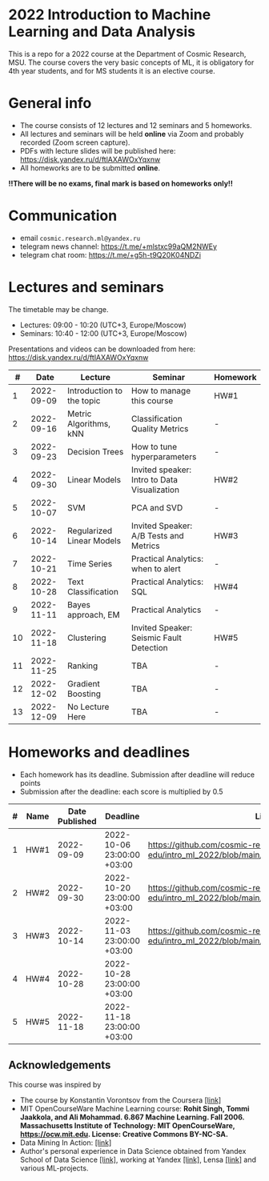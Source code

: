 # 2022 Introduction to Machine Learning and Data Analysis 

This is a repo for a 2022 course at the Department of Cosmic Research, MSU. 
The course covers the very basic concepts of ML, it is obligatory for 4th year students, and for MS students it is an elective course.

# General info
- The course consists of 12 lectures and 12 seminars and 5 homeworks.
- All lectures and seminars will be held **online** via Zoom and probably recorded (Zoom screen capture).
- PDFs with lecture slides will be published here: https://disk.yandex.ru/d/ftlAXAWOxYqxnw
- All homeworks are to be submitted **online**.

**!!There will be no exams, final mark is based on homeworks only!!**

# Communication
- email `cosmic.research.ml@yandex.ru`
- telegram news channel: https://t.me/+mlstxc99aQM2NWEy
- telegram chat room: https://t.me/+g5h-t9Q20K04NDZi


# Lectures and seminars
The timetable may be change.
- Lectures: 09:00 - 10:20 (UTC+3, Europe/Moscow)
- Seminars: 10:40 - 12:00 (UTC+3, Europe/Moscow)

Presentations and videos can be downloaded from here: https://disk.yandex.ru/d/ftlAXAWOxYqxnw

| #  | Date | Lecture | Seminar | Homework |
| -- | ---- | ------- | ------- | -------- |
| 1  | 2022-09-09 | Introduction to the topic | How to manage this course | HW#1 |
| 2  | 2022-09-16 | Metric Algorithms, kNN | Classification Quality Metrics | - |
| 3  | 2022-09-23 | Decision Trees | How to tune hyperparameters | - |
| 4  | 2022-09-30 | Linear Models | Invited speaker: Intro to Data Visualization | HW#2 |
| 5  | 2022-10-07 | SVM | PCA and SVD | - |
| 6  | 2022-10-14 | Regularized Linear Models | Invited Speaker: A/B Tests and Metrics  | HW#3 |
| 7  | 2022-10-21 | Time Series | Practical Analytics: when to alert | - |
| 8  | 2022-10-28| Text Classification | Practical Analytics: SQL | HW#4 |
| 9  | 2022-11-11 | Bayes approach, EM | Practical Analytics | - |
| 10 | 2022-11-18 | Clustering| Invited Speaker: Seismic Fault Detection | HW#5 |
| 11 | 2022-11-25 | Ranking | TBA | - |
| 12 | 2022-12-02 | Gradient Boosting | TBA | - |
| 13 | 2022-12-09| No Lecture Here | TBA | - |


# Homeworks and deadlines
- Each homework has its deadline. Submission after deadline will reduce points
- Submission after the deadline: each score is multiplied by 0.5

| #   | Name | Date Published | Deadline |  Link |
| --- | ---- | -------------- | -------- | -- |
| 1  | HW#1 | 2022-09-09 | 2022-10-06 23:00:00 +03:00 | https://github.com/cosmic-research-ml-edu/intro_ml_2022/blob/main/homeworks/hw01/lab01.ipynb |
| 2  | HW#2 | 2022-09-30 | 2022-10-20 23:00:00 +03:00 | https://github.com/cosmic-research-ml-edu/intro_ml_2022/blob/main/homeworks/hw02/lab02.ipynb |
| 3  | HW#3 | 2022-10-14 | 2022-11-03 23:00:00 +03:00 | https://github.com/cosmic-research-ml-edu/intro_ml_2022/blob/main/homeworks/hw03/lab03.ipynb |
| 4  | HW#4 | 2022-10-28 | 2022-10-28 23:00:00 +03:00 | |
| 5  | HW#5 | 2022-11-18 | 2022-11-18 23:00:00 +03:00 | |


## Acknowledgements

This course was inspired by
-  The course by Konstantin Vorontsov from the Coursera [[link]](https://ru.coursera.org/learn/vvedenie-mashinnoe-obuchenie)
- MIT OpenCourseWare Machine Learning course: **Rohit Singh, Tommi Jaakkola, and Ali Mohammad. 6.867 Machine Learning. Fall 2006. Massachusetts Institute of Technology: MIT OpenCourseWare, https://ocw.mit.edu. License: Creative Commons BY-NC-SA.**
- Data Mining In Action: [[link]](https://www.youtube.com/channel/UCop3CelRVvrchG5lsPyxvHg/videos)
- Author's personal experience in Data Science obtained from Yandex School of Data Science [[link]](https://yandexdataschool.com/), working at Yandex [[link]](https://yandex.ru/company/), Lensa [[link]](https://lensa.com/about-us) and various ML-projects.
